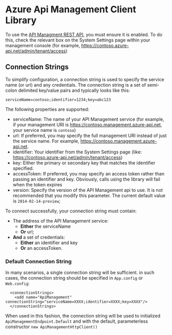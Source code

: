 ﻿Azure Api Management Client Library
===================================

To use the [API Managment REST API](http://go.microsoft.com/fwlink/?LinkId=507408), you must ensure it is enabled. To do this, check the relevant box on the System Settings page within your management console (for example, https://contoso.azure-api.net/admin/tenant/access)

## Connection Strings

To simplify configuration, a connection string is used to specify the service name (or url) and any credentials. The connection string is a set of semi-colon delimited key/value pairs and typically looks like this:

	serviceName=contoso;identifier=1234;key=abc123

The following properties are supported:

  - serviceName: The name of your API Management service (for example, if your management URI is https://contoso.management.azure-api.net, your service name is `contoso`)
  - url: If preferred, you may specify the full management URI instead of just the service name. For example, https://contoso.management.azure-api.net.
  - identifier: Your identifier from the System Settings page (like: https://contoso.azure-api.net/admin/tenant/access)
  - key: Either the primary or secondary key that matches the identifier specified.
  - accessToken: If preferred, you may specify an access token rather than passing an identifier and key. Obviously, calls using the library will fail when the token expires
  - version: Specify the version of the API Management api to use. It is not recommended that you modify this parameter. The current default value is `2014-02-14-preview`;

To connect successfully, your connection string must contain:

  - The address of the API Management service:
	- **Either** the serviceName 
    - **Or** url; 
  - **And** a set of credentials:
    - **Either** an identifier and key
    - **Or** an accessToken.


### Default Connection String

In many scenarios, a single connection string will be sufficient. in such cases, the connection string should be specified in `App.config` or `Web.config`:

````
  <connectionStrings>
    <add name="ApiManagement" connectionString="serviceName=XXXX;identifier=XXXX;key=XXXX"/>
  </connectionStrings>
````

When used in this fashion, the connection string will be used to initialized `ApiManagementEndpoint.Default` and with the default, parameterless constructor `new ApiManagementHttpClient()`
